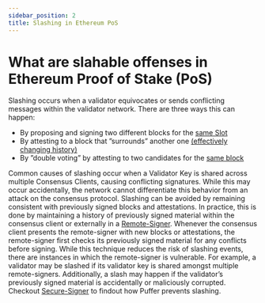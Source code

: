 ```yaml
---
sidebar_position: 2
title: Slashing in Ethereum PoS
---
```


# What are slahable offenses in Ethereum Proof of Stake (PoS)

Slashing occurs when a validator equivocates or sends conflicting messages within the validator network.
There are three ways this can happen:

- By proposing and signing two different blocks for the [same Slot](https://ethereum.org/en/developers/docs/consensus-mechanisms/pos/rewards-and-penalties/)
- By attesting to a block that ”surrounds” another one [(effectively changing history)](https://ethereum.org/en/developers/docs/consensus-mechanisms/pos/rewards-and-penalties/)
- By ”double voting” by attesting to two candidates for the [same block](https://ethereum.org/en/developers/docs/consensus-mechanisms/pos/rewards-and-penalties/)

Common causes of slashing occur when a Validator Key is shared across multiple Consensus Clients,
causing conflicting signatures. While this may occur accidentally, the network cannot differentiate this
behavior from an attack on the consensus protocol.
Slashing can be avoided by remaining consistent with previously signed blocks and attestations.
In practice, this is done by maintaining a history of previously signed material within the consensus
client or externally in a [Remote-Signer](https://github.com/ConsenSys/web3signer). Whenever the consensus client presents the remote-signer
with new blocks or attestations, the remote-signer first checks its previously signed material for any
conflicts before signing. While this technique reduces the risk of slashing events, there are instances in
which the remote-signer is vulnerable. For example, a validator may be slashed if its validator key is
shared amongst multiple remote-signers. Additionally, a slash may happen if the validator’s previously
signed material is accidentally or maliciously corrupted.
Checkout [Secure-Signer](tech/securesigner.md) to findout how Puffer prevents slashing.
